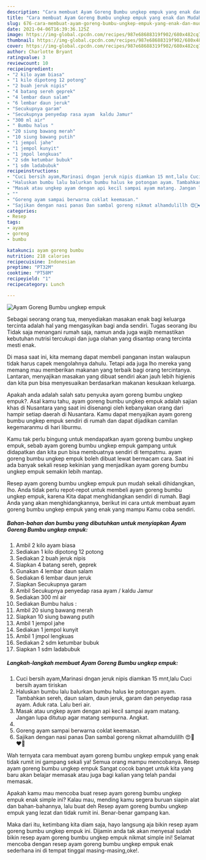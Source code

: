 ```yaml
---
description: "Cara membuat Ayam Goreng Bumbu ungkep empuk yang enak dan Mudah Dibuat"
title: "Cara membuat Ayam Goreng Bumbu ungkep empuk yang enak dan Mudah Dibuat"
slug: 676-cara-membuat-ayam-goreng-bumbu-ungkep-empuk-yang-enak-dan-mudah-dibuat
date: 2021-04-06T16:39:36.125Z
image: https://img-global.cpcdn.com/recipes/987e68688319f902/680x482cq70/ayam-goreng-bumbu-ungkep-empuk-foto-resep-utama.jpg
thumbnail: https://img-global.cpcdn.com/recipes/987e68688319f902/680x482cq70/ayam-goreng-bumbu-ungkep-empuk-foto-resep-utama.jpg
cover: https://img-global.cpcdn.com/recipes/987e68688319f902/680x482cq70/ayam-goreng-bumbu-ungkep-empuk-foto-resep-utama.jpg
author: Charlotte Bryant
ratingvalue: 3
reviewcount: 10
recipeingredient:
- "2 kilo ayam biasa"
- "1 kilo dipotong 12 potong"
- "2 buah jeruk nipis"
- "4 batang sereh geprek"
- "4 lembar daun salam"
- "6 lembar daun jeruk"
- "Secukupnya garam"
- "Secukupnya penyedap rasa ayam  kaldu Jamur"
- "300 ml air"
- " Bumbu halus "
- "20 siung bawang merah"
- "10 siung bawang putih"
- "1 jempol jahe"
- "1 jempol kunyit"
- "1 jmpol lengkuas"
- "2 sdm ketumbar bubuk"
- "1 sdm ladabubuk"
recipeinstructions:
- "Cuci bersih ayam,Marinasi dngan jeruk nipis diamkan 15 mnt,lalu Cuci bersih ayam tiriskan"
- "Haluskan bumbu lalu balurkan bumbu halus ke potongan ayam. Tambahkan sereh, daun salam, daun jeruk, garam dan penyedap rasa ayam. Aduk rata. Lalu beri air."
- "Masak atau ungkep ayam dengan api kecil sampai ayam matang. Jangan lupa ditutup agar matang sempurna. Angkat."
- ""
- "Goreng ayam sampai berwarna coklat keemasan."
- "Sajikan dengan nasi panas Dan sambal goreng nikmat alhamdulillh 😍🥰❤️💋"
categories:
- Resep
tags:
- ayam
- goreng
- bumbu

katakunci: ayam goreng bumbu 
nutrition: 218 calories
recipecuisine: Indonesian
preptime: "PT32M"
cooktime: "PT58M"
recipeyield: "1"
recipecategory: Lunch

---
```



![Ayam Goreng Bumbu ungkep empuk](https://img-global.cpcdn.com/recipes/987e68688319f902/680x482cq70/ayam-goreng-bumbu-ungkep-empuk-foto-resep-utama.jpg)

Sebagai seorang orang tua, menyediakan masakan enak bagi keluarga tercinta adalah hal yang mengasyikan bagi anda sendiri. Tugas seorang ibu Tidak saja menangani rumah saja, namun anda juga wajib memastikan kebutuhan nutrisi tercukupi dan juga olahan yang disantap orang tercinta mesti enak.

Di masa  saat ini, kita memang dapat membeli panganan instan walaupun tidak harus capek mengolahnya dahulu. Tetapi ada juga lho mereka yang memang mau memberikan makanan yang terbaik bagi orang tercintanya. Lantaran, menyajikan masakan yang dibuat sendiri akan jauh lebih higienis dan kita pun bisa menyesuaikan berdasarkan makanan kesukaan keluarga. 



Apakah anda adalah salah satu penyuka ayam goreng bumbu ungkep empuk?. Asal kamu tahu, ayam goreng bumbu ungkep empuk adalah sajian khas di Nusantara yang saat ini disenangi oleh kebanyakan orang dari hampir setiap daerah di Nusantara. Kamu dapat menyajikan ayam goreng bumbu ungkep empuk sendiri di rumah dan dapat dijadikan camilan kegemaranmu di hari liburmu.

Kamu tak perlu bingung untuk mendapatkan ayam goreng bumbu ungkep empuk, sebab ayam goreng bumbu ungkep empuk gampang untuk didapatkan dan kita pun bisa membuatnya sendiri di tempatmu. ayam goreng bumbu ungkep empuk boleh dibuat lewat bermacam cara. Saat ini ada banyak sekali resep kekinian yang menjadikan ayam goreng bumbu ungkep empuk semakin lebih mantap.

Resep ayam goreng bumbu ungkep empuk pun mudah sekali dihidangkan, lho. Anda tidak perlu repot-repot untuk membeli ayam goreng bumbu ungkep empuk, karena Kita dapat menghidangkan sendiri di rumah. Bagi Anda yang akan menghidangkannya, berikut ini cara untuk membuat ayam goreng bumbu ungkep empuk yang enak yang mampu Kamu coba sendiri.

<!--inarticleads1-->

##### Bahan-bahan dan bumbu yang dibutuhkan untuk menyiapkan Ayam Goreng Bumbu ungkep empuk:

1. Ambil 2 kilo ayam biasa
1. Sediakan 1 kilo dipotong 12 potong
1. Sediakan 2 buah jeruk nipis
1. Siapkan 4 batang sereh, geprek
1. Gunakan 4 lembar daun salam
1. Sediakan 6 lembar daun jeruk
1. Siapkan Secukupnya garam
1. Ambil Secukupnya penyedap rasa ayam / kaldu Jamur
1. Sediakan 300 ml air
1. Sediakan  Bumbu halus :
1. Ambil 20 siung bawang merah
1. Siapkan 10 siung bawang putih
1. Ambil 1 jempol jahe
1. Sediakan 1 jempol kunyit
1. Ambil 1 jmpol lengkuas
1. Sediakan 2 sdm ketumbar bubuk
1. Siapkan 1 sdm ladabubuk




<!--inarticleads2-->

##### Langkah-langkah membuat Ayam Goreng Bumbu ungkep empuk:

1. Cuci bersih ayam,Marinasi dngan jeruk nipis diamkan 15 mnt,lalu Cuci bersih ayam tiriskan
1. Haluskan bumbu lalu balurkan bumbu halus ke potongan ayam. Tambahkan sereh, daun salam, daun jeruk, garam dan penyedap rasa ayam. Aduk rata. Lalu beri air.
1. Masak atau ungkep ayam dengan api kecil sampai ayam matang. Jangan lupa ditutup agar matang sempurna. Angkat.
1. 
1. Goreng ayam sampai berwarna coklat keemasan.
1. Sajikan dengan nasi panas Dan sambal goreng nikmat alhamdulillh 😍🥰❤️💋




Wah ternyata cara membuat ayam goreng bumbu ungkep empuk yang enak tidak rumit ini gampang sekali ya! Semua orang mampu mencobanya. Resep ayam goreng bumbu ungkep empuk Sangat cocok banget untuk kita yang baru akan belajar memasak atau juga bagi kalian yang telah pandai memasak.

Apakah kamu mau mencoba buat resep ayam goreng bumbu ungkep empuk enak simple ini? Kalau mau, mending kamu segera buruan siapin alat dan bahan-bahannya, lalu buat deh Resep ayam goreng bumbu ungkep empuk yang lezat dan tidak rumit ini. Benar-benar gampang kan. 

Maka dari itu, ketimbang kita diam saja, hayo langsung aja bikin resep ayam goreng bumbu ungkep empuk ini. Dijamin anda tak akan menyesal sudah bikin resep ayam goreng bumbu ungkep empuk nikmat simple ini! Selamat mencoba dengan resep ayam goreng bumbu ungkep empuk enak sederhana ini di tempat tinggal masing-masing,oke!.


